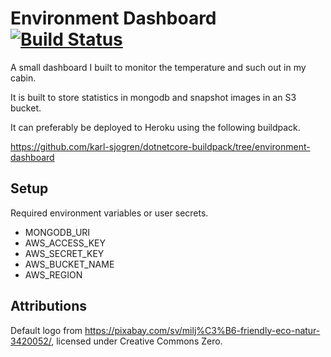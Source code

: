 # Environment Dashboard [![Build Status](https://travis-ci.org/karl-sjogren/environment-dashboard.svg?branch=develop)](https://travis-ci.org/karl-sjogren/environment-dashboard)

A small dashboard I built to monitor the temperature and such out in my cabin.

It is built to store statistics in mongodb and snapshot images in an S3 bucket.

It can preferably be deployed to Heroku using the following buildpack.

https://github.com/karl-sjogren/dotnetcore-buildpack/tree/environment-dashboard

## Setup

Required environment variables or user secrets.

- MONGODB_URI
- AWS_ACCESS_KEY
- AWS_SECRET_KEY
- AWS_BUCKET_NAME
- AWS_REGION

## Attributions

Default logo from https://pixabay.com/sv/milj%C3%B6-friendly-eco-natur-3420052/,
licensed under Creative Commons Zero.